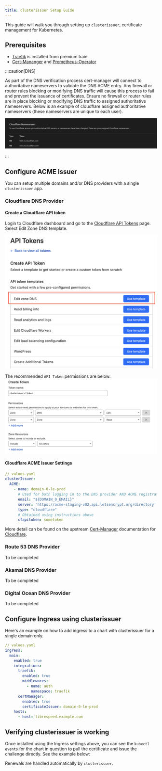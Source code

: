 ```yaml
---
title: clusterissuer Setup Guide
---
```


This guide will walk you through setting up `clusterissuer`, certificate management for Kubernetes.

## Prerequisites

- [Traefik](/charts/premium/traefik/) is installed from premium train.
- [Cert-Mananger](/charts/system/cert-manager/) and [Prometheus-Operator](/charts/system/prometheus-operator/)

:::caution[DNS]

As part of the DNS verification process cert-manager will connect to authoritative nameservers to validate the DNS ACME entry. Any firewall or router rules blocking or modifying DNS traffic will cause this process to fail and prevent the issuance of certificates. Ensure no firewall or router rules are in place blocking or modifying DNS traffic to assigned authoritative nameservers. Below is an example of cloudflare assigned authoritative nameservers (these nameservers are unique to each user).

![cloudflare-nameservers](./img/cloudflare-nameservers.png)

:::

## Configure ACME Issuer

You can setup multiple domains and/or DNS providers with a single `clusterissuer` app.

### Cloudflare DNS Provider

#### Create a Cloudflare API token

Login to Cloudflare dashboard and go to the [Cloudflare API Tokens](https://dash.cloudflare.com/profile/api-tokens) page. Select Edit Zone DNS template.

![clusterissuer app card](./img/cf-apitokens-template.png)

The recommended `API Token` permissions are below:
![clusterissuer app card](./img/cf-apitokens-perms.png)

#### Cloudflare ACME Issuer Settings

```yaml
// values.yaml
clusterIssuer:
  ACME:
    - name: domain-0-le-prod
      # Used for both logging in to the DNS provider AND ACME registration
      email: "${DOMAIN_0_EMAIL}"
      server: 'https://acme-staging-v02.api.letsencrypt.org/directory'
      type: "cloudflare"
      # Obtained using instructions above
      cfapitoken: sometoken
```

More detail can be found on the upstream [Cert-Manager](https://cert-manager.io/) documentation for [Cloudflare](https://cert-manager.io/docs/configuration/acme/dns01/cloudflare/).

### Route 53 DNS Provider

To be completed

### Akamai DNS Provider

To be completed

### Digital Ocean DNS Provider

To be completed

## Configure Ingress using clusterissuer

Here's an example on how to add ingress to a chart with clusterissuer for a single domain only.

```yaml
// values.yaml
ingress:
  main:
    enabled: true
    integrations:
      traefik:
        enabled: true
        middlewares:
          - name: auth
            namespace: traefik
      certManager:
        enabled: true
        certificateIssuer: domain-0-le-prod
    hosts:
      - host: librespeed.example.com
```

## Verifying clusterissuer is working

Once installed using the Ingress settings above, you can see the `kubectl events` for the chart in question to pull the certificate and issue the challenge directly. See the example below:

Renewals are handled automatically by `clusterissuer`.
